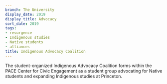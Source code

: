 ```yaml
---
branch: The University
display_date: 2019
display_title: Advocacy
sort_date: 2019
tags:
- resurgence
- Indigenous studies
- Native students
- alliances
title: Indigenous Advocacy Coalition
---
```


The student-organized Indigenous Advocacy Coalition forms within the PACE Center for Civic Engagement as a student group advocating for Native students and expanding Indigenous studies at Princeton.